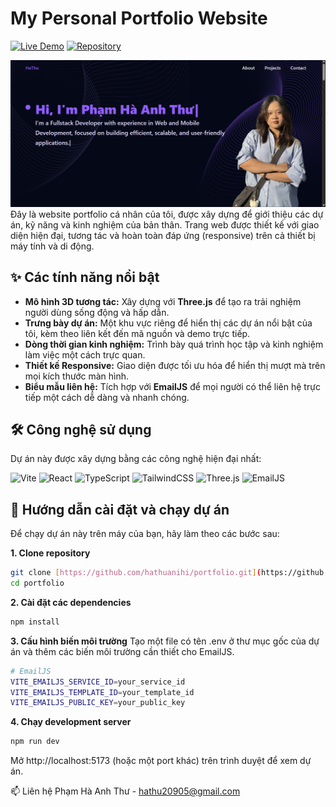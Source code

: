 # My Personal Portfolio Website

[![Live Demo](https://img.shields.io/badge/Live-Demo-brightgreen?style=for-the-badge)](https://hathu-portfolio.vercel.app)
[![Repository](https://img.shields.io/badge/GitHub-Repo-blue?style=for-the-badge)](https://github.com/hathuanihi/portfolio)

![Project Screenshot](./Screenshot%202025-08-28%20181446.png) 
Đây là website portfolio cá nhân của tôi, được xây dựng để giới thiệu các dự án, kỹ năng và kinh nghiệm của bản thân. Trang web được thiết kế với giao diện hiện đại, tương tác và hoàn toàn đáp ứng (responsive) trên cả thiết bị máy tính và di động.

## ✨ Các tính năng nổi bật

- **Mô hình 3D tương tác:** Xây dựng với **Three.js** để tạo ra trải nghiệm người dùng sống động và hấp dẫn.
- **Trưng bày dự án:** Một khu vực riêng để hiển thị các dự án nổi bật của tôi, kèm theo liên kết đến mã nguồn và demo trực tiếp.
- **Dòng thời gian kinh nghiệm:** Trình bày quá trình học tập và kinh nghiệm làm việc một cách trực quan.
- **Thiết kế Responsive:** Giao diện được tối ưu hóa để hiển thị mượt mà trên mọi kích thước màn hình.
- **Biểu mẫu liên hệ:** Tích hợp với **EmailJS** để mọi người có thể liên hệ trực tiếp một cách dễ dàng và nhanh chóng.

## 🛠️ Công nghệ sử dụng

Dự án này được xây dựng bằng các công nghệ hiện đại nhất:

![Vite](https://img.shields.io/badge/Vite-646CFF?style=for-the-badge&logo=vite&logoColor=white)
![React](https://img.shields.io/badge/React-20232A?style=for-the-badge&logo=react&logoColor=61DAFB)
![TypeScript](https://img.shields.io/badge/TypeScript-007ACC?style=for-the-badge&logo=typescript&logoColor=white)
![TailwindCSS](https://img.shields.io/badge/Tailwind_CSS-38B2AC?style=for-the-badge&logo=tailwind-css&logoColor=white)
![Three.js](https://img.shields.io/badge/Three.js-000000?style=for-the-badge&logo=three.js&logoColor=white)
![EmailJS](https://img.shields.io/badge/EmailJS-8B5CF6?style=for-the-badge)


## 🚀 Hướng dẫn cài đặt và chạy dự án

Để chạy dự án này trên máy của bạn, hãy làm theo các bước sau:

**1. Clone repository**
```bash
git clone [https://github.com/hathuanihi/portfolio.git](https://github.com/hathuanihi/portfolio.git)
cd portfolio
```
**2. Cài đặt các dependencies**
```bash
npm install
```
**3. Cấu hình biến môi trường**
Tạo một file có tên .env ở thư mục gốc của dự án và thêm các biến môi trường cần thiết cho EmailJS.
```bash
# EmailJS
VITE_EMAILJS_SERVICE_ID=your_service_id
VITE_EMAILJS_TEMPLATE_ID=your_template_id
VITE_EMAILJS_PUBLIC_KEY=your_public_key
```
**4. Chạy development server**
```bash
npm run dev
```
Mở http://localhost:5173 (hoặc một port khác) trên trình duyệt để xem dự án.

📫 Liên hệ
Phạm Hà Anh Thư - hathu20905@gmail.com
